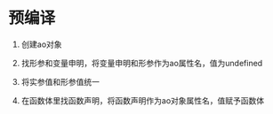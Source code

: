 # 预编译

1. 创建ao对象

2. 找形参和变量申明，将变量申明和形参作为ao属性名，值为undefined

3. 将实参值和形参值统一

4. 在函数体里找函数声明，将函数声明作为ao对象属性名，值赋予函数体
